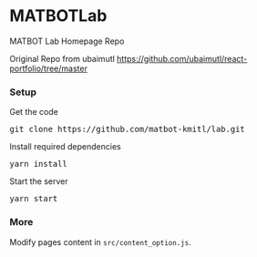 # MATBOTLab

MATBOT Lab Homepage Repo

Original Repo from ubaimutl
https://github.com/ubaimutl/react-portfolio/tree/master

### Setup

Get the code

<pre>git clone https://github.com/matbot-kmitl/lab.git</pre>

Install required dependencies

<pre>yarn install</pre>

Start the server

<pre>yarn start</pre>

### More

Modify pages content in `src/content_option.js`.
